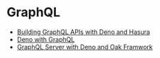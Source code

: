 # GraphQL

* [Building GraphQL APIs with Deno and Hasura](https://hasura.io/blog/building-graphql-apis-with-deno-and-hasura/)
* [Deno with GraphQL](https://levelup.gitconnected.com/deno-with-graphql-e1f192259984)
* [GraphQL Server with Deno and Oak Framwork](https://dev.to/singhcool/graphql-server-with-deno-and-oak-framwork-2cpn)
